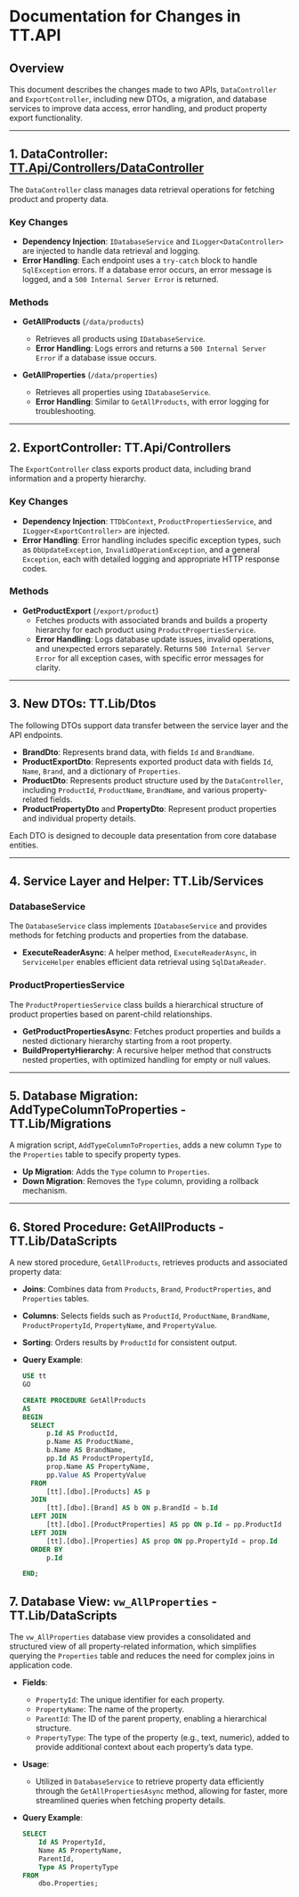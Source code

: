 # Documentation for Changes in TT.API

## Overview
This document describes the changes made to two APIs, `DataController` and `ExportController`, including new DTOs, a migration, and database services to improve data access, error handling, and product property export functionality.

---

## 1. DataController: [TT.Api/Controllers/DataController](https://github.com/IMenkachev/TT.Api/blob/master/TT.Api/Controllers/DataController.cs)

The `DataController` class manages data retrieval operations for fetching product and property data.

### Key Changes
- **Dependency Injection**: `IDatabaseService` and `ILogger<DataController>` are injected to handle data retrieval and logging.
- **Error Handling**: Each endpoint uses a `try-catch` block to handle `SqlException` errors. If a database error occurs, an error message is logged, and a `500 Internal Server Error` is returned.

### Methods
- **GetAllProducts** (`/data/products`)
  - Retrieves all products using `IDatabaseService`.
  - **Error Handling**: Logs errors and returns a `500 Internal Server Error` if a database issue occurs.
  
- **GetAllProperties** (`/data/properties`)
  - Retrieves all properties using `IDatabaseService`.
  - **Error Handling**: Similar to `GetAllProducts`, with error logging for troubleshooting.

---

## 2. ExportController: TT.Api/Controllers

The `ExportController` class exports product data, including brand information and a property hierarchy.

### Key Changes
- **Dependency Injection**: `TTDbContext`, `ProductPropertiesService`, and `ILogger<ExportController>` are injected.
- **Error Handling**: Error handling includes specific exception types, such as `DbUpdateException`, `InvalidOperationException`, and a general `Exception`, each with detailed logging and appropriate HTTP response codes.

### Methods
- **GetProductExport** (`/export/product`)
  - Fetches products with associated brands and builds a property hierarchy for each product using `ProductPropertiesService`.
  - **Error Handling**: Logs database update issues, invalid operations, and unexpected errors separately. Returns `500 Internal Server Error` for all exception cases, with specific error messages for clarity.

---

## 3. New DTOs: TT.Lib/Dtos

The following DTOs support data transfer between the service layer and the API endpoints.

- **BrandDto**: Represents brand data, with fields `Id` and `BrandName`.
- **ProductExportDto**: Represents exported product data with fields `Id`, `Name`, `Brand`, and a dictionary of `Properties`.
- **ProductDto**: Represents product structure used by the `DataController`, including `ProductId`, `ProductName`, `BrandName`, and various property-related fields.
- **ProductPropertyDto** and **PropertyDto**: Represent product properties and individual property details.

Each DTO is designed to decouple data presentation from core database entities.

---

## 4. Service Layer and Helper: TT.Lib/Services

### DatabaseService
The `DatabaseService` class implements `IDatabaseService` and provides methods for fetching products and properties from the database.
- **ExecuteReaderAsync**: A helper method, `ExecuteReaderAsync`, in `ServiceHelper` enables efficient data retrieval using `SqlDataReader`.

### ProductPropertiesService
The `ProductPropertiesService` class builds a hierarchical structure of product properties based on parent-child relationships.
- **GetProductPropertiesAsync**: Fetches product properties and builds a nested dictionary hierarchy starting from a root property.
- **BuildPropertyHierarchy**: A recursive helper method that constructs nested properties, with optimized handling for empty or null values.

---

## 5. Database Migration: AddTypeColumnToProperties - TT.Lib/Migrations

A migration script, `AddTypeColumnToProperties`, adds a new column `Type` to the `Properties` table to specify property types.

- **Up Migration**: Adds the `Type` column to `Properties`.
- **Down Migration**: Removes the `Type` column, providing a rollback mechanism.

---

## 6. Stored Procedure: GetAllProducts - TT.Lib/DataScripts

A new stored procedure, `GetAllProducts`, retrieves products and associated property data:

- **Joins**: Combines data from `Products`, `Brand`, `ProductProperties`, and `Properties` tables.
- **Columns**: Selects fields such as `ProductId`, `ProductName`, `BrandName`, `ProductPropertyId`, `PropertyName`, and `PropertyValue`.
- **Sorting**: Orders results by `ProductId` for consistent output.

- **Query Example**:
  ```sql
  USE tt
  GO
  
  CREATE PROCEDURE GetAllProducts
  AS
  BEGIN
    SELECT 
        p.Id AS ProductId,
        p.Name AS ProductName,
        b.Name AS BrandName,
        pp.Id AS ProductPropertyId,
        prop.Name AS PropertyName,
        pp.Value AS PropertyValue
    FROM 
        [tt].[dbo].[Products] AS p
    JOIN 
        [tt].[dbo].[Brand] AS b ON p.BrandId = b.Id
    LEFT JOIN 
        [tt].[dbo].[ProductProperties] AS pp ON p.Id = pp.ProductId
    LEFT JOIN 
        [tt].[dbo].[Properties] AS prop ON pp.PropertyId = prop.Id
    ORDER BY 
        p.Id
  
  END;


## 7. Database View: `vw_AllProperties` - TT.Lib/DataScripts

The `vw_AllProperties` database view provides a consolidated and structured view of all property-related information, which simplifies querying the `Properties` table and reduces the need for complex joins in application code.

- **Fields**:
  - `PropertyId`: The unique identifier for each property.
  - `PropertyName`: The name of the property.
  - `ParentId`: The ID of the parent property, enabling a hierarchical structure.
  - `PropertyType`: The type of the property (e.g., text, numeric), added to provide additional context about each property’s data type.
  
- **Usage**:
  - Utilized in `DatabaseService` to retrieve property data efficiently through the `GetAllPropertiesAsync` method, allowing for faster, more streamlined queries when fetching property details.

- **Query Example**:
  ```sql
  SELECT 
      Id AS PropertyId, 
      Name AS PropertyName, 
      ParentId, 
      Type AS PropertyType
  FROM   
      dbo.Properties;
